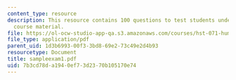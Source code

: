 ```yaml
---
content_type: resource
description: This resource contains 100 questions to test students understanding of
  course material.
file: https://ol-ocw-studio-app-qa.s3.amazonaws.com/courses/hst-071-human-reproductive-biology-fall-2005/7b3cd78da1940ef73d2370b105170e74_sampleexam1.pdf
file_type: application/pdf
parent_uid: 1d3b6993-00f3-3bd8-69e2-73c49e2d4b93
resourcetype: Document
title: sampleexam1.pdf
uid: 7b3cd78d-a194-0ef7-3d23-70b105170e74
---
```

